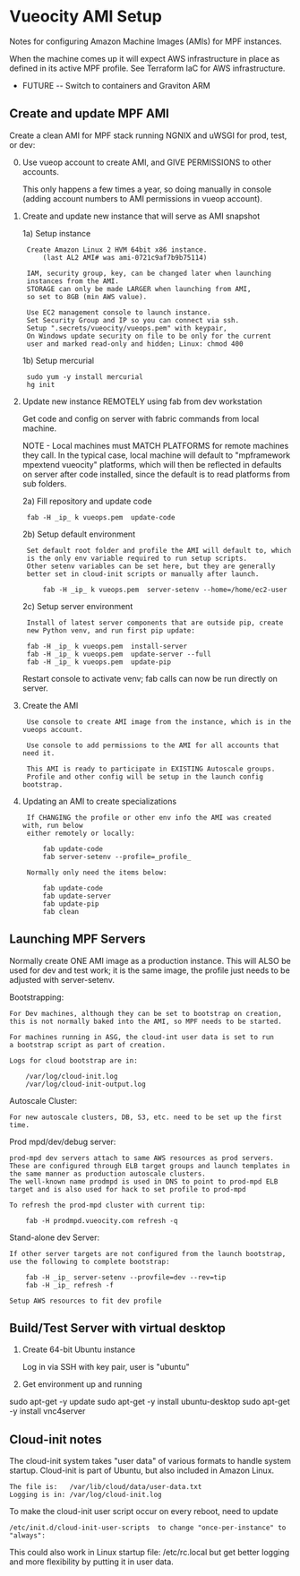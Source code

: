 # Vueocity AMI Setup

Notes for configuring Amazon Machine Images (AMIs) for MPF instances.

When the machine comes up it will expect AWS infrastructure in place as defined in its active MPF profile. See Terraform IaC for AWS infrastructure.

 - FUTURE -- Switch to containers and Graviton ARM

## Create and update MPF AMI

Create a clean AMI for MPF stack running NGNIX and uWSGI for prod, test, or dev:

0) Use vueop account to create AMI, and GIVE PERMISSIONS to other accounts.

    This only happens a few times a year, so doing manually in console (adding account numbers to AMI permissions in vueop account).

1) Create and update new instance that will serve as AMI snapshot

    1a) Setup instance

        Create Amazon Linux 2 HVM 64bit x86 instance.
            (last AL2 AMI# was ami-0721c9af7b9b75114)

        IAM, security group, key, can be changed later when launching
        instances from the AMI.
        STORAGE can only be made LARGER when launching from AMI,
        so set to 8GB (min AWS value).

        Use EC2 management console to launch instance.
        Set Security Group and IP so you can connect via ssh.
        Setup ".secrets/vueocity/vueops.pem" with keypair,
        On Windows update security on file to be only for the current
        user and marked read-only and hidden; Linux: chmod 400

    1b) Setup mercurial

        sudo yum -y install mercurial
        hg init

2) Update new instance REMOTELY using fab from dev workstation

    Get code and config on server with fabric commands from local machine.

    NOTE - Local machines must MATCH PLATFORMS for remote machines they call.
    In the typical case, local machine will default to "mpframework mpextend vueocity"
    platforms, which will then be reflected in defaults on server after code installed,
    since the default is to read platforms from sub folders.

    2a) Fill repository and update code

        fab -H _ip_ k vueops.pem  update-code

    2b) Setup default environment

        Set default root folder and profile the AMI will default to, which
        is the only env variable required to run setup scripts.
        Other setenv variables can be set here, but they are generally
        better set in cloud-init scripts or manually after launch.

            fab -H _ip_ k vueops.pem  server-setenv --home=/home/ec2-user

    2c) Setup server environment

        Install of latest server components that are outside pip, create
        new Python venv, and run first pip update:

        fab -H _ip_ k vueops.pem  install-server
        fab -H _ip_ k vueops.pem  update-server --full
        fab -H _ip_ k vueops.pem  update-pip

    Restart console to activate venv; fab calls can now be run directly on server.

3) Create the AMI

        Use console to create AMI image from the instance, which is in the vueops account.

        Use console to add permissions to the AMI for all accounts that need it.

        This AMI is ready to participate in EXISTING Autoscale groups.
        Profile and other config will be setup in the launch config bootstrap.

4) Updating an AMI to create specializations

        If CHANGING the profile or other env info the AMI was created with, run below
        either remotely or locally:

            fab update-code
            fab server-setenv --profile=_profile_

        Normally only need the items below:

            fab update-code
            fab update-server
            fab update-pip
            fab clean

## Launching MPF Servers

Normally create ONE AMI image as a production instance. This will ALSO be used for dev and test work; it is the same image, the profile just needs to be adjusted with server-setenv.

Bootstrapping:

    For Dev machines, although they can be set to bootstrap on creation, this is not normally baked into the AMI, so MPF needs to be started.

    For machines running in ASG, the cloud-int user data is set to run
    a bootstrap script as part of creation.

    Logs for cloud bootstrap are in:

    	/var/log/cloud-init.log
    	/var/log/cloud-init-output.log

Autoscale Cluster:

	For new autoscale clusters, DB, S3, etc. need to be set up the first time.

Prod mpd/dev/debug server:

    prod-mpd dev servers attach to same AWS resources as prod servers.
    These are configured through ELB target groups and launch templates in
    the same manner as production autoscale clusters.
    The well-known name prodmpd is used in DNS to point to prod-mpd ELB
    target and is also used for hack to set profile to prod-mpd

    To refresh the prod-mpd cluster with current tip:

        fab -H prodmpd.vueocity.com refresh -q

Stand-alone dev Server:

    If other server targets are not configured from the launch bootstrap,
    use the following to complete bootstrap:

        fab -H _ip_ server-setenv --provfile=dev --rev=tip
        fab -H _ip_ refresh -f

    Setup AWS resources to fit dev profile

## Build/Test Server with virtual desktop

1) Create 64-bit Ubuntu instance

    Log in via SSH with key pair, user is "ubuntu"

2) Get environment up and running

sudo apt-get -y update
sudo apt-get -y install ubuntu-desktop
sudo apt-get -y install vnc4server

## Cloud-init notes

The cloud-init system takes "user data" of various formats to handle system startup. Cloud-init is part of Ubuntu, but also included in Amazon Linux.

    The file is:   /var/lib/cloud/data/user-data.txt
    Logging is in: /var/log/cloud-init.log

To make the cloud-init user script occur on every reboot, need to update

    /etc/init.d/cloud-init-user-scripts  to change "once-per-instance" to "always":

This could also work in Linux startup file:  /etc/rc.local
but get better logging and more flexibility by putting it in user data.
